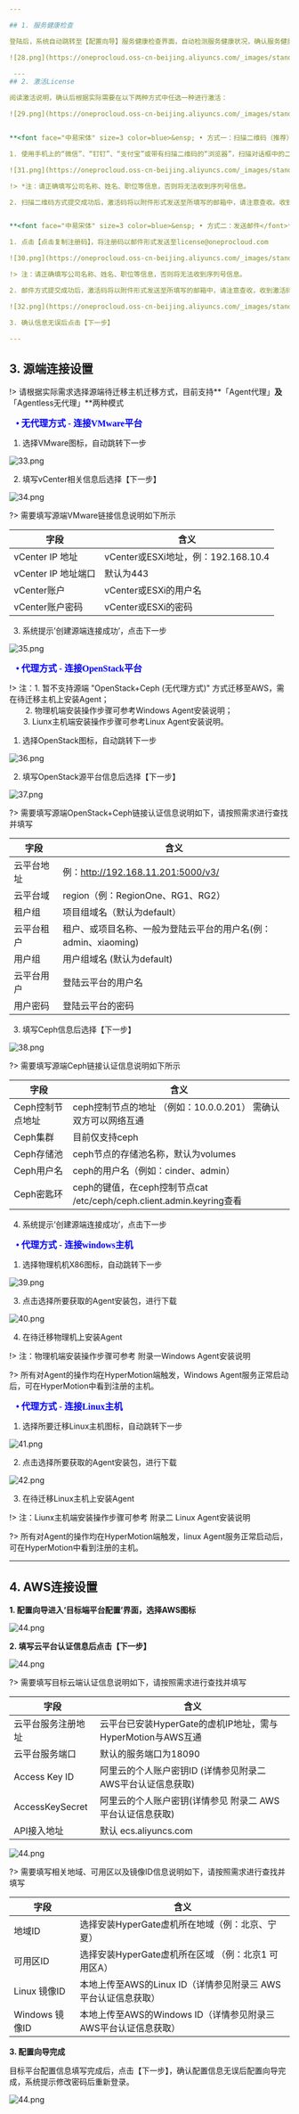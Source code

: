 ```yaml
---

## 1. 服务健康检查

登陆后，系统自动跳转至【配置向导】服务健康检查界面，自动检测服务健康状况，确认服务健康状况均正常，点击【下一步】

![28.png](https://oneprocloud.oss-cn-beijing.aliyuncs.com/_images/standalone/28.png ':size=90%')

 ---
## 2. 激活License

阅读激活说明，确认后根据实际需要在以下两种方式中任选一种进行激活：

![29.png](https://oneprocloud.oss-cn-beijing.aliyuncs.com/_images/standalone/29.png ':size=80%')


**<font face="中易宋体" size=3 color=blue>&ensp; • 方式一：扫描二维码（推荐）</font>**

1. 使用手机上的“微信”、“钉钉”、“支付宝”或带有扫描二维码的“浏览器”，扫描对话框中的二维码，并按要求填写相关信息

![31.png](https://oneprocloud.oss-cn-beijing.aliyuncs.com/_images/standalone/31.png ':size=80%')

!> *注：请正确填写公司名称、姓名、职位等信息，否则将无法收到序列号信息。                           

2. 扫描二维码方式提交成功后，激活码将以附件形式发送至所填写的邮箱中，请注意查收。收到激活码后粘贴到“激活码”框中，点击【激活】。


**<font face="中易宋体" size=3 color=blue>&ensp; • 方式二：发送邮件</font>**

1. 点击【点击复制注册码】，将注册码以邮件形式发送至license@oneprocloud.com

![30.png](https://oneprocloud.oss-cn-beijing.aliyuncs.com/_images/standalone/30.png ':size=80%')

!> 注：请正确填写公司名称、姓名、职位等信息，否则将无法收到序列号信息。                           

2. 邮件方式提交成功后，激活码将以附件形式发送至所填写的邮箱中，请注意查收，收到激活码后粘贴到“激活码”框中，点击【激活】

![32.png](https://oneprocloud.oss-cn-beijing.aliyuncs.com/_images/standalone/32.png ':size=80%')

3. 确认信息无误后点击【下一步】

---
```


## 3. 源端连接设置

!> 请根据实际需求选择源端待迁移主机迁移方式，目前支持**「Agent代理」**及**「Agentless无代理」**两种模式


**<font face="中易宋体" size=3 color=blue>&ensp; • 无代理方式 - 连接VMware平台</font>**

1. 选择VMware图标，自动跳转下一步

![33.png](https://oneprocloud.oss-cn-beijing.aliyuncs.com/_images/standalone/33.png ':size=80%')

2. 填写vCenter相关信息后选择【下一步】

![34.png](https://oneprocloud.oss-cn-beijing.aliyuncs.com/_images/standalone/34.png ':size=80%')

?> 需要填写源端VMware链接信息说明如下所示

字段  | 含义
------------- | -------------
vCenter IP 地址   | vCenter或ESXi地址，例：192.168.10.4
vCenter IP 地址端口  | 默认为443
vCenter账户  | vCenter或ESXi的用户名
vCenter账户密码  | vCenter或ESXi的密码

3. 系统提示’创建源端连接成功’，点击下一步

![35.png](https://oneprocloud.oss-cn-beijing.aliyuncs.com/_images/standalone/35.png ':size=80%')


**<font face="中易宋体" size=3 color=blue>&ensp; • 代理方式 - 连接OpenStack平台</font>**


!> 注：1. 暂不支持源端 "OpenStack+Ceph (无代理方式)" 方式迁移至AWS，需在待迁移主机上安装Agent；</br>
 &ensp; &ensp; &ensp;2. 物理机端安装操作步骤可参考Windows Agent安装说明；</br>
 &ensp;&ensp;&ensp; 3. Liunx主机端安装操作步骤可参考Linux  Agent安装说明。
</br>

1. 选择OpenStack图标，自动跳转下一步

![36.png](https://oneprocloud.oss-cn-beijing.aliyuncs.com/_images/standalone/36.png ':size=80%')

2. 填写OpenStack源平台信息后选择【下一步】

![37.png](https://oneprocloud.oss-cn-beijing.aliyuncs.com/_images/standalone/37.png ':size=80%')

?> 需要填写源端OpenStack+Ceph链接认证信息说明如下，请按照需求进行查找并填写

字段  | 含义
-----------------| -------------
云平台地址&nbsp; &nbsp; &nbsp; &nbsp;    | 例：http://192.168.11.201:5000/v3/
云平台域  | region（例：RegionOne、RG1、RG2）
租户组  | 项目组域名（默认为default）
云平台租户      | 租户、或项目名称、一般为登陆云平台的用户名(例：admin、xiaoming)
用户组  | 用户组域名 (默认为default)
云平台用户  | 登陆云平台的用户名
用户密码  | 登陆云平台的密码

3. 填写Ceph信息后选择【下一步】

![38.png](https://oneprocloud.oss-cn-beijing.aliyuncs.com/_images/standalone/38.png ':size=80%')

?> 需要填写源端Ceph链接认证信息说明如下所示

字段 | 含义
-----------------| -------------
Ceph控制节点地址&nbsp; &nbsp; &nbsp; &nbsp;   | ceph控制节点的地址  （例如：10.0.0.201） 需确认双方可以网络互通
Ceph集群 | 目前仅支持ceph
Ceph存储池  | ceph节点的存储池名称，默认为volumes
Ceph用户名     |ceph的用户名（例如：cinder、admin）
Ceph密匙环 | ceph的键值，在ceph控制节点cat /etc/ceph/ceph.client.admin.keyring查看

4. 系统提示’创建源端连接成功’，点击下一步


**<font face="中易宋体" size=3 color=blue>&ensp; • 代理方式 - 连接windows主机</font>**

1. 选择物理机机X86图标，自动跳转下一步

![39.png](https://oneprocloud.oss-cn-beijing.aliyuncs.com/_images/standalone/39.png ':size=80%')

3. 点击选择所要获取的Agent安装包，进行下载

![40.png](https://oneprocloud.oss-cn-beijing.aliyuncs.com/_images/standalone/40.png ':size=80%')

4. 在待迁移物理机上安装Agent

!> 注：物理机端安装操作步骤可参考 附录一Windows Agent安装说明

?> 所有对Agent的操作均在HyperMotion端触发，Windows Agent服务正常启动后，可在HyperMotion中看到注册的主机。


**<font face="中易宋体" size=3 color=blue>&ensp; • 代理方式 - 连接Linux主机</font>**
1. 选择所要迁移Linux主机图标，自动跳转下一步

![41.png](https://oneprocloud.oss-cn-beijing.aliyuncs.com/_images/standalone/41.png ':size=80%')

2. 点击选择所要获取的Agent安装包，进行下载

![42.png](https://oneprocloud.oss-cn-beijing.aliyuncs.com/_images/standalone/42.png ':size=80%')

3. 在待迁移Linux主机上安装Agent

!> 注：Liunx主机端安装操作步骤可参考 附录二 Linux  Agent安装说明

?> 所有对Agent的操作均在HyperMotion端触发，linux  Agent服务正常启动后，可在HyperMotion中看到注册的主机。

---

## 4. AWS连接设置

**1. 配置向导进入‘目标端平台配置’界面，选择AWS图标**

![44.png](https://oneprocloud.oss-cn-beijing.aliyuncs.com/_images/standalone/aws/17.png ':size=90%')

**2. 填写云平台认证信息后点击【下一步】**

![44.png](https://oneprocloud.oss-cn-beijing.aliyuncs.com/_images/standalone/aws/18.png ':size=90%')

?> 需要填写目标云端认证信息说明如下，请按照需求进行查找并填写

字段  | 含义
------------- | ----------------------
云平台服务注册地址  | 云平台已安装HyperGate的虚机IP地址，需与HyperMotion与AWS互通
云平台服务端口  | 默认的服务端口为18090
Access Key ID | 阿里云的个人账户密钥ID  (详情参见附录二 AWS平台认证信息获取)
AccessKeySecret  | 阿里云的个人账户密钥(详情参见 附录二 AWS平台认证信息获取)
API接入地址 | 默认 ecs.aliyuncs.com

![44.png](https://oneprocloud.oss-cn-beijing.aliyuncs.com/_images/standalone/aws/19.png ':size=90%')

?> 需要填写相关地域、可用区以及镜像ID信息说明如下，请按照需求进行查找并填写

字段  | 含义
------------- | ----------------------
地域ID  |选择安装HyperGate虚机所在地域（例：北京、宁夏）
可用区ID  | 选择安装HyperGate虚机所在区域 （例：北京1 可用区A）
Linux 镜像ID| 本地上传至AWS的Linux ID（详情参见附录三 AWS平台认证信息获取）
Windows 镜像ID| 本地上传至AWS的Windows ID（详情参见附录三 AWS平台认证信息获取）

**3. 配置向导完成**

目标平台配置信息填写完成后，点击【下一步】，确认配置信息无误后配置向导完成，系统提示修改密码后重新登录。

![44.png](https://oneprocloud.oss-cn-beijing.aliyuncs.com/_images/standalone/aws/20.png ':size=90%')